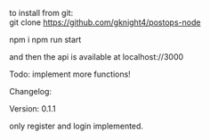 to install from git:\
git clone https://github.com/gknight4/postops-node

npm i
npm run start

and then the api is available at localhost://3000

Todo:
implement more functions!

Changelog:

Version: 0.1.1

only register and login implemented.